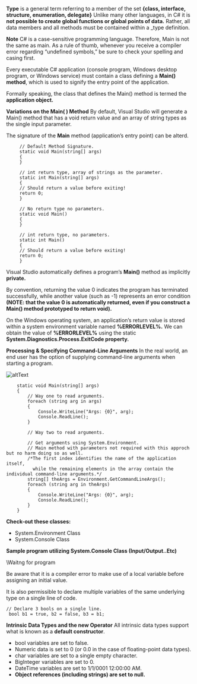 **Type** is a general term referring to a member of the set **{class, interface, structure, enumeration, delegate}** Unlike many other languages, in C# it is **not possible to create global functions or global points of data.** Rather, all data members and all methods must be contained within a _type definition.

**Note**  C# is a case-sensitive programming language. Therefore, Main is not the same as main.
As a rule of thumb, whenever you receive a compiler error regarding “undefined symbols,” be sure to check your spelling and casing first.

Every executable C# application (console program, Windows desktop program, or Windows service) must contain a class defining a **Main() method**, which is used to signify the entry point of the application.

Formally speaking, the class that defines the Main() method is termed the **application object.**

**Variations on the Main( ) Method**
By default, Visual Studio will generate a Main() method that has a void return value and an array of string types as the single input parameter.

The signature of the **Main** method (application’s entry point) can be alterd.

         // Default Method Signature.
         static void Main(string[] args)
         {
         }
         
         // int return type, array of strings as the parameter.
         static int Main(string[] args)
         {
         // Should return a value before exiting!
         return 0;
         }
         
         // No return type no parameters.
         static void Main()
         {
         }
         
         // int return type, no parameters.
         static int Main()
         {
         // Should return a value before exiting!
         return 0;
         }

Visual Studio automatically defines a program’s **Main()** method as implicitly **private.**

By convention, returning the value 0 indicates the program has terminated successfully, while another value (such as -1) represents an error condition **(NOTE: that the value 0 is automatically returned, even if you construct a Main() method prototyped to return void).**

On the Windows operating system, an application’s return value is stored within a system environment variable named **%ERRORLEVEL%.**
We can obtain the value of **%ERRORLEVEL%** using the static **System.Diagnostics.Process.ExitCode property.**

**Processing & Specifying Command-Line Arguments**
In the real world, an end user has the option of supplying command-line arguments when starting a program.

![altText](http://admin.unboxingmind.com/PublicationDocs/CH-0002-CoreC#Programming/SpecifyingCommand-LineArgumentswithVisual.JPG)

        static void Main(string[] args)
        {
            // Way one to read arguments.
            foreach (string arg in args)
            {
                Console.WriteLine("Args: {0}", arg);
                Console.ReadLine();
            }
            
            // Way two to read arguments.
            
            // Get arguments using System.Environment.
            // Main method with parameters not required with this approch but no harm doing so as well.
            /*The first index identifies the name of the application itself, 
              while the remaining elements in the array contain the individual command-line arguments.*/
            string[] theArgs = Environment.GetCommandLineArgs();
            foreach (string arg in theArgs)
            {
                Console.WriteLine("Args: {0}", arg);
                Console.ReadLine();
            }
        }

**Check-out these classes:**
* System.Environment Class
* System.Console Class

**Sample program utilizing System.Console Class (Input/Output..Etc)**

\\Waitng for program 

Be aware that it is a compiler error to make use of a local variable before
assigning an initial value.

It is also permissible to declare multiple variables of the same underlying
type on a single line of code.

    // Declare 3 bools on a single line.
     bool b1 = true, b2 = false, b3 = b1;
     
**Intrinsic Data Types and the new Operator**
All intrinsic data types support what is known as a **default constructor**.
* bool variables are set to false.
* Numeric data is set to 0 (or 0.0 in the case of floating-point data types).
* char variables are set to a single empty character.
* BigInteger variables are set to 0.
* DateTime variables are set to 1/1/0001 12:00:00 AM.
* **Object references (including strings) are set to null.**











